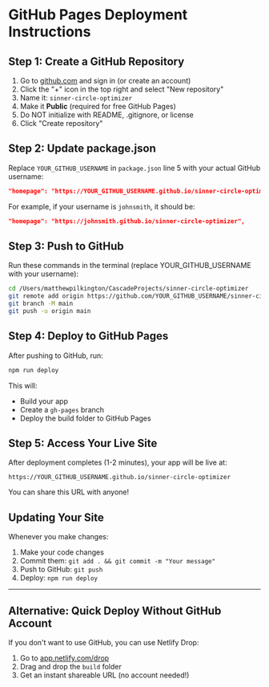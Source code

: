 # GitHub Pages Deployment Instructions

## Step 1: Create a GitHub Repository

1. Go to [github.com](https://github.com) and sign in (or create an account)
2. Click the "+" icon in the top right and select "New repository"
3. Name it: `sinner-circle-optimizer`
4. Make it **Public** (required for free GitHub Pages)
5. Do NOT initialize with README, .gitignore, or license
6. Click "Create repository"

## Step 2: Update package.json

Replace `YOUR_GITHUB_USERNAME` in `package.json` line 5 with your actual GitHub username:

```json
"homepage": "https://YOUR_GITHUB_USERNAME.github.io/sinner-circle-optimizer",
```

For example, if your username is `johnsmith`, it should be:
```json
"homepage": "https://johnsmith.github.io/sinner-circle-optimizer",
```

## Step 3: Push to GitHub

Run these commands in the terminal (replace YOUR_GITHUB_USERNAME with your username):

```bash
cd /Users/matthewpilkington/CascadeProjects/sinner-circle-optimizer
git remote add origin https://github.com/YOUR_GITHUB_USERNAME/sinner-circle-optimizer.git
git branch -M main
git push -u origin main
```

## Step 4: Deploy to GitHub Pages

After pushing to GitHub, run:

```bash
npm run deploy
```

This will:
- Build your app
- Create a `gh-pages` branch
- Deploy the build folder to GitHub Pages

## Step 5: Access Your Live Site

After deployment completes (1-2 minutes), your app will be live at:

```
https://YOUR_GITHUB_USERNAME.github.io/sinner-circle-optimizer
```

You can share this URL with anyone!

## Updating Your Site

Whenever you make changes:

1. Make your code changes
2. Commit them: `git add . && git commit -m "Your message"`
3. Push to GitHub: `git push`
4. Deploy: `npm run deploy`

---

## Alternative: Quick Deploy Without GitHub Account

If you don't want to use GitHub, you can use Netlify Drop:

1. Go to [app.netlify.com/drop](https://app.netlify.com/drop)
2. Drag and drop the `build` folder
3. Get an instant shareable URL (no account needed!)
